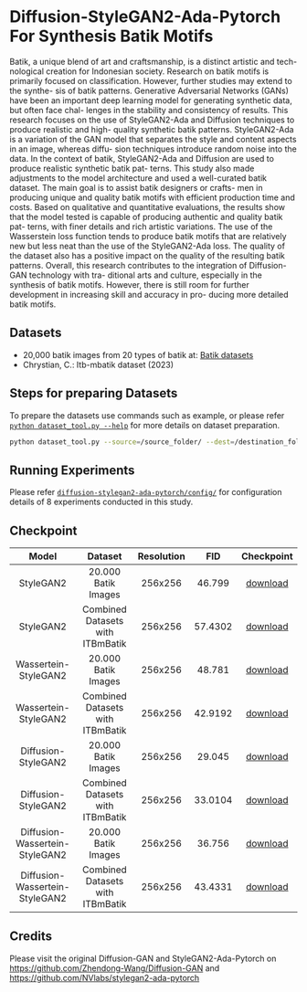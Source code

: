 # Diffusion-StyleGAN2-Ada-Pytorch For Synthesis Batik Motifs
Batik, a unique blend of art and craftsmanship, is a distinct artistic and tech-
nological creation for Indonesian society. Research on batik motifs is primarily
focused on classification. However, further studies may extend to the synthe-
sis of batik patterns. Generative Adversarial Networks (GANs) have been an
important deep learning model for generating synthetic data, but often face chal-
lenges in the stability and consistency of results. This research focuses on the
use of StyleGAN2-Ada and Diffusion techniques to produce realistic and high-
quality synthetic batik patterns. StyleGAN2-Ada is a variation of the GAN
model that separates the style and content aspects in an image, whereas diffu-
sion techniques introduce random noise into the data. In the context of batik,
StyleGAN2-Ada and Diffusion are used to produce realistic synthetic batik pat-
terns. This study also made adjustments to the model architecture and used a
well-curated batik dataset. The main goal is to assist batik designers or crafts-
men in producing unique and quality batik motifs with efficient production time
and costs. Based on qualitative and quantitative evaluations, the results show
that the model tested is capable of producing authentic and quality batik pat-
terns, with finer details and rich artistic variations. The use of the Wasserstein
loss function tends to produce batik motifs that are relatively new but less neat
than the use of the StyleGAN2-Ada loss. The quality of the dataset also has
a positive impact on the quality of the resulting batik patterns. Overall, this
research contributes to the integration of Diffusion-GAN technology with tra-
ditional arts and culture, especially in the synthesis of batik motifs. However,
there is still room for further development in increasing skill and accuracy in pro-
ducing more detailed batik motifs. 
## Datasets 
- 20,000 batik images from 20 types of batik at: [Batik datasets](https://drive.google.com/file/d/1IPae6gKJVBW2pPTGrFHS70pp1n9-XIjQ/view?usp=sharing)
- Chrystian, C.: Itb-mbatik dataset (2023)
## Steps for preparing Datasets
To prepare the datasets use commands such as example, or please refer [`python dataset_tool.py --help`](./docs/dataset-tool-help.txt) for more details on dataset preparation.
```.bash
python dataset_tool.py --source=/source_folder/ --dest=/destination_folder/ --width=256 --height=256
```
## Running Experiments
Please refer [`diffusion-stylegan2-ada-pytorch/config/`](./config/) for configuration details of 8 experiments conducted in this study.

## Checkpoint

|            Model            |   Dataset    | Resolution |  FID  |                                                        Checkpoint                                                         |
|:---------------------------:|:------------:|:----------:|:-----:|:-------------------------------------------------------------------------------------------------------------------------:|
|     StyleGAN2     |   20.000 Batik Images   |   256x256    | 46.799  |     [download](https://drive.google.com/file/d/1uj9qmG-Ouy7zZF27lAp6eK6bs1Y05fIk/view?usp=sharing)     |
|     StyleGAN2     |   Combined Datasets with ITBmBatik   |   256x256    | 57.4302  |     [download](https://drive.google.com/file/d/1hoPdFt6NHl0bjCimgMQ6Di4cJsSExZXu/view?usp=sharing)     |
|     Wassertein-StyleGAN2     |   20.000 Batik Images   |   256x256    | 48.781  |     [download](https://drive.google.com/file/d/14ZaHhN-bNFsfGIO7H3SlkDWrVRnyFMvb/view?usp=sharing)     |
|     Wassertein-StyleGAN2     |   Combined Datasets with ITBmBatik   |   256x256    | 42.9192  |     [download](https://drive.google.com/file/d/1i_WSJJC2UYc3TMjH6Z8ERryYOleXaT_q/view?usp=sharing)     |
|     Diffusion-StyleGAN2     |   20.000 Batik Images   |   256x256    | 29.045  |     [download](https://drive.google.com/file/d/1KlrVByH6vIsS7h0J_-5fOf6aYmcLiXfz/view?usp=sharing)     |
|     Diffusion-StyleGAN2     |    Combined Datasets with ITBmBatik    |    256x256    | 33.0104  |    [download](https://drive.google.com/file/d/1gUOOsSRNBNpKAlmcxHiPnFgBG_A6IzHi/view?usp=sharing)     |
|     Diffusion-Wassertein-StyleGAN2     |   20.000 Batik Images    |   256x256    | 36.756 |      [download](https://drive.google.com/file/d/1nas6iLVHkB1q2mmoxW4sabWLMiwxUGG4/view?usp=sharing)      |
|     Diffusion-Wassertein-StyleGAN2     | Combined Datasets with ITBmBatik |  256x256   | 43.4331  |  [download](https://drive.google.com/file/d/1pEChBU3nTdrEDFhC1afi2Mm4B0AXValx/view?usp=sharing)   |
## Credits
Please visit the original Diffusion-GAN and StyleGAN2-Ada-Pytorch on https://github.com/Zhendong-Wang/Diffusion-GAN and https://github.com/NVlabs/stylegan2-ada-pytorch
